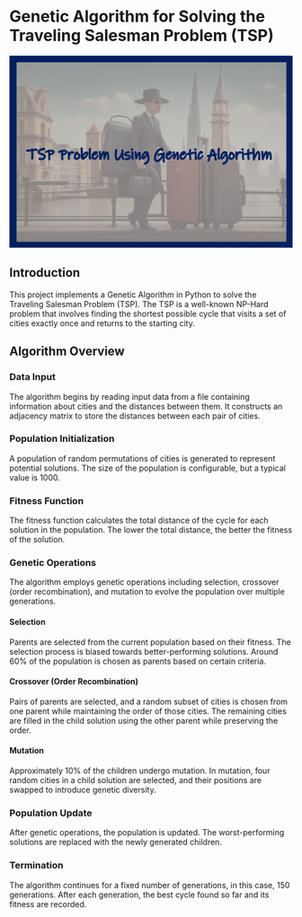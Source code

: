 # Genetic Algorithm for Solving the Traveling Salesman Problem (TSP)

<img src="pic.png" alt="Image Description" width="700"/>

## Introduction

This project implements a Genetic Algorithm in Python to solve the Traveling Salesman Problem (TSP). The TSP is a well-known NP-Hard problem that involves finding the shortest possible cycle that visits a set of cities exactly once and returns to the starting city.

## Algorithm Overview

### Data Input

The algorithm begins by reading input data from a file containing information about cities and the distances between them. It constructs an adjacency matrix to store the distances between each pair of cities.

### Population Initialization

A population of random permutations of cities is generated to represent potential solutions. The size of the population is configurable, but a typical value is 1000.

### Fitness Function

The fitness function calculates the total distance of the cycle for each solution in the population. The lower the total distance, the better the fitness of the solution.

### Genetic Operations

The algorithm employs genetic operations including selection, crossover (order recombination), and mutation to evolve the population over multiple generations.

#### Selection

Parents are selected from the current population based on their fitness. The selection process is biased towards better-performing solutions. Around 60% of the population is chosen as parents based on certain criteria.

#### Crossover (Order Recombination)

Pairs of parents are selected, and a random subset of cities is chosen from one parent while maintaining the order of those cities. The remaining cities are filled in the child solution using the other parent while preserving the order.

#### Mutation

Approximately 10% of the children undergo mutation. In mutation, four random cities in a child solution are selected, and their positions are swapped to introduce genetic diversity.

### Population Update

After genetic operations, the population is updated. The worst-performing solutions are replaced with the newly generated children.

### Termination

The algorithm continues for a fixed number of generations, in this case, 150 generations. After each generation, the best cycle found so far and its fitness are recorded.
